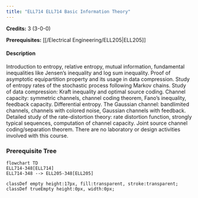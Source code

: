 ```yaml
---
title: "ELL714 ELL714 Basic Information Theory"
---
```

**Credits:** 3 (3-0-0)

**Prerequisites:** [[/Electrical Engineering/ELL205|ELL205]]

#### Description
Introduction to entropy, relative entropy, mutual information, fundamental inequalities like Jensen’s inequality and log sum inequality. Proof of asymptotic equipartition property and its usage in data compression. Study of entropy rates of the stochastic process following Markov chains. Study of data compression: Kraft inequality and optimal source coding. Channel capacity: symmetric channels, channel coding theorem, Fano’s inequality, feedback capacity. Differential entropy. The Gaussian channel: bandlimited channels, channels with colored noise, Gaussian channels with feedback. Detailed study of the rate-distortion theory: rate distortion function, strongly typical sequences, computation of channel capacity. Joint source channel coding/separation theorem. There are no laboratory or design activities involved with this course.

### Prerequisite Tree

```mermaid
flowchart TD
ELL714-348[ELL714]
ELL714-348 --> ELL205-348[ELL205]

classDef empty height:17px, fill:transparent, stroke:transparent;
classDef trueEmpty height:0px, width:0px;
```